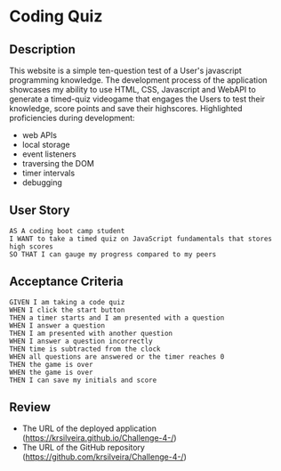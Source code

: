 # Coding Quiz 

## Description
This website is a simple ten-question test of a User's javascript programming knowledge. The development process of the application showcases my ability to use HTML, CSS, Javascript and WebAPI to generate a timed-quiz videogame that engages the Users to test their knowledge, score points and save their highscores. Highlighted proficiencies during development:
* web APIs
* local storage
* event listeners
* traversing the DOM
* timer intervals
* debugging




## User Story
```
AS A coding boot camp student
I WANT to take a timed quiz on JavaScript fundamentals that stores high scores
SO THAT I can gauge my progress compared to my peers
```

## Acceptance Criteria
```
GIVEN I am taking a code quiz
WHEN I click the start button
THEN a timer starts and I am presented with a question
WHEN I answer a question
THEN I am presented with another question
WHEN I answer a question incorrectly
THEN time is subtracted from the clock
WHEN all questions are answered or the timer reaches 0
THEN the game is over
WHEN the game is over
THEN I can save my initials and score
```

## Review

* The URL of the deployed application (https://krsilveira.github.io/Challenge-4-/)
* The URL of the GitHub repository (https://github.com/krsilveira/Challenge-4-/)